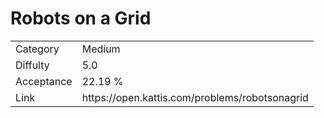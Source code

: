 # Robots on a Grid

<table>
    <tr>
        <td>Category</td>
        <td>Medium</td>
    </tr>
    <tr>
        <td>Diffulty</td>
        <td>5.0</td>
    </tr>
    <tr>
        <td>Acceptance</td>
        <td>22.19 %</td>
    </tr>
    <tr>
        <td>Link</td>
        <td>https://open.kattis.com/problems/robotsonagrid</td>
    </tr>
</table>